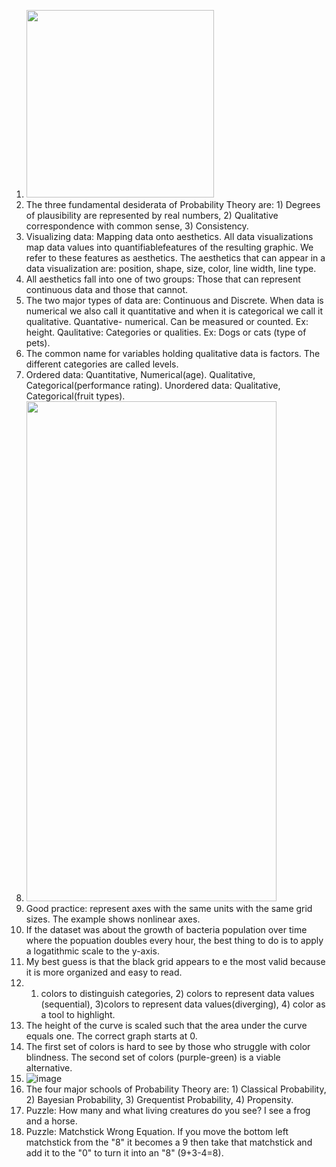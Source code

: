 1. <img src="https://github.com/user-attachments/assets/9097d5bf-d828-48f3-ac6d-88fe01b7176f" width="300" height="300">
2. The three fundamental desiderata of Probability Theory are: 1) Degrees of plausibility are represented by real numbers, 2) Qualitative correspondence with common sense, 3) Consistency.
3. Visualizing data: Mapping data onto aesthetics. All data visualizations map data values into quantifiablefeatures of the resulting graphic. We refer to these features as aesthetics. The aesthetics that can appear in a data visualization are: position, shape, size, color, line width, line type.  
4. All aesthetics fall into one of two groups: Those that can represent continuous data and those that cannot.  
5. The two major types of data are: Continuous and Discrete. When data is numerical we also call it quantitative and when it is categorical we call it qualitative. Quantative- numerical. Can be measured or counted. Ex: height. Qaulitative: Categories or qualities. Ex: Dogs or cats (type of pets).  
6. The common name for variables holding qualitative data is factors. The different categories are called levels.  
7. Ordered data: Quantitative, Numerical(age). Qualitative, Categorical(performance rating). Unordered data: Qualitative, Categorical(fruit types).  
8. <img src="https://github.com/user-attachments/assets/a49b5007-948d-4135-ae99-283b95381afb" width="400" height="800">
9. Good practice: represent axes with the same units with the same grid sizes. The example shows nonlinear axes.  
10. If the dataset was about the growth of bacteria population over time where the popuation doubles every hour, the best thing to do is to apply a logatithmic scale to the y-axis.  
11. My best guess is that the black grid appears to e the most valid because it is more organized and easy to read. 
12. 1) colors to distinguish categories, 2) colors to represent data values (sequential), 3)colors to represent data values(diverging), 4) color as a tool to highlight.  
13. The height of the curve is scaled such that the area under the curve equals one. The correct graph starts at 0.
14. The first set of colors is hard to see by those who struggle with color blindness. The second set of colors (purple-green) is a viable alternative.  
15. ![image](https://github.com/user-attachments/assets/d0bb978f-14c0-48d5-a48f-e46e647f41c5)
16. The four major schools of Probability Theory are: 1) Classical Probability, 2) Bayesian Probability, 3) Grequentist Probability, 4) Propensity.  
17. Puzzle: How many and what living creatures do you see? I see a frog and a horse.
18. Puzzle: Matchstick Wrong Equation. If you move the bottom left matchstick from the "8" it becomes a 9 then take that matchstick and add it to the "0" to turn it into an "8" (9+3-4=8).  
